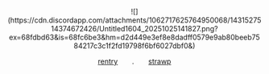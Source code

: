 <p align="center">
  ![](https://cdn.discordapp.com/attachments/1062717625764950068/1431527514374672426/Untitled1604_20251025141827.png?ex=68fdbd63&is=68fc6be3&hm=d2d449e3ef8e8dadff0579e9ab80beeb7584217c3c1f2fd19798f6bf6027dbf0&)
</p>

<p align="center">
  <a href="https://rentry.co/cipherites">rentry</a> ⠀⠀ . ⠀⠀
  <a href="https://cipherites.straw.page/">strawp</a>
</p>
